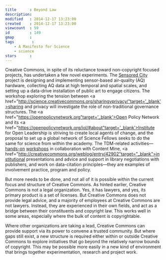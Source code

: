 ```yaml
---
title      : Beyond Law
description: 
modified   : 2014-12-17 13:23:00
created    : 2014-12-17 13:23:00
viewcount  : 59
id         : 149
gmap       : 
tags        :
    - A Manifesto for Science
    - science
stars      : 
---
```


Creative Commons, in spite of its reluctance toward non-copyright focused projects, has undertaken a few novel experiments. The <a href="http://science.creativecommons.org/sensoredcity/" target='_blank'>Sensored City</a> project is designing and implementing sensor-based air-quality (AQ) hardware, collecting AQ data at high temporal and spatial scales, and setting up a data-drive installation of public art to engage citizens. The workshop exploring the tension between <a href="http://science.creativecommons.org/sharingvprivacy/"target='_blank'>sharing and privacy</a> will investigate the role of non-traditional governance structures. The <a href="https://openpolicynetwork.org"target='_blank'>Open Policy Network</a> and its <a href="https://openpolicynetwork.org/iol/#about"target='_blank'>Institute for Open Leadership</a> is striving to create local agents of change, and the proposal to set up a global network of Science Fellows seeks to do the same for science from within the academy. The TDM-related activities—<a href="http://2014.okfestival.org/festival-programme/" target="_blank">hands-on</a> <a href="http://creativecommons.org/weblog/entry/44292" target="_blank">workshops</a> in collaboration with Content Mine, <a href="http://creativecommons.org/weblog/entry/42902"target="_blank">institutional presentations</a> and advice and support in library negotiations with publishers, and work on data-citation principles—they are examples of involvement practice, program and policy.

But more needs to be done, and not all of it is possible within the current focus and structure of Creative Commons. As hinted earlier, Creative Commons is not a legal organization. Yes, it has lawyers, and yes, its primary product is a set of licenses. But Creative Commons does not provide legal advice, and a majority of employees at Creative Commons are not lawyers. Instead, they are experienced in their own fields, and act as a bridge between their constituents and copyright law. This works well in some areas, especially where the bulk of content is copyrightable.

Where other organizations are taking a lead, Creative Commons can provide support via its power to convene a trusted community. But where gaps still exist, a new structure is required either within or outside Creative Commons to explore initiatives that go beyond the relatively narrow bounds of copyright. This may be possible more easily in a new kind of environment that brings together experimentation, research and project work.
